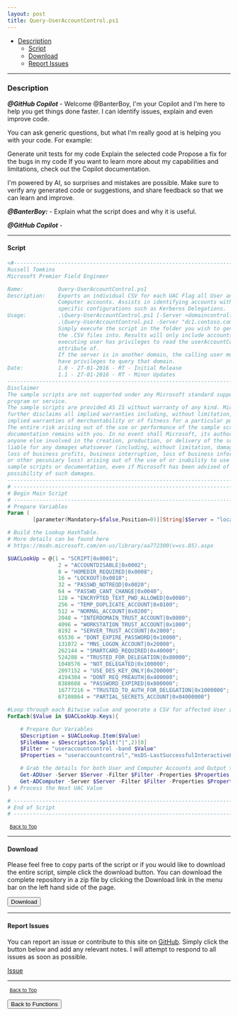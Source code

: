 ```yaml
---
layout: post
title: Query-UserAccountControl.ps1
---
```


- [Description](#description)
  - [Script](#script)
  - [Download](#download)
  - [Report Issues](#report-issues)

---

### Description

**_@GitHub Copilot_** - Welcome @BanterBoy, I'm your Copilot and I'm here to help you get things done faster. I can identify issues, explain and even improve code.

You can ask generic questions, but what I'm really good at is helping you with your code. For example:

Generate unit tests for my code
Explain the selected code
Propose a fix for the bugs in my code
If you want to learn more about my capabilities and limitations, check out the Copilot documentation.

I'm powered by AI, so surprises and mistakes are possible. Make sure to verify any generated code or suggestions, and share feedback so that we can learn and improve.

**_@BanterBoy:_** - Explain what the script does and why it is useful.

**_@GitHub Copilot_** -

---

#### Script

```powershell
<#-----------------------------------------------------------------------------
Russell Tomkins
Microsoft Premier Field Engineer

Name:           Query-UserAccountControl.ps1
Description:    Exports an individual CSV for each UAC Flag all User and
                Computer accounts. Assists in identifying accounts with
                specific configurations such as Kerberos Delegations.
Usage:          .\Query-UserAccountControl.ps1 [-Server <domaincontrollerfqdn>]
                .\Query-UserAccountControl.ps1 -Server "dc1.contoso.com"
                Simply execute the script in the folder you wish to generate
                the .CSV files into. Results will only include accounts the
                executing user has privileges to read the userAccountControl
                attribute of.
                If the server is in another domain, the calling user must also
                have privileges to query that domain.
Date:           1.0 - 27-01-2016 - RT - Initial Release
                1.1 - 27-01-2016 - RT - Minor Updates
-------------------------------------------------------------------------------
Disclaimer
The sample scripts are not supported under any Microsoft standard support
program or service.
The sample scripts are provided AS IS without warranty of any kind. Microsoft
further disclaims all implied warranties including, without limitation, any
implied warranties of merchantability or of fitness for a particular purpose.
The entire risk arising out of the use or performance of the sample scripts and
documentation remains with you. In no event shall Microsoft, its authors, or
anyone else involved in the creation, production, or delivery of the scripts be
liable for any damages whatsoever (including, without limitation, damages for
loss of business profits, business interruption, loss of business information,
or other pecuniary loss) arising out of the use of or inability to use the
sample scripts or documentation, even if Microsoft has been advised of the
possibility of such damages.
-----------------------------------------------------------------------------#>
# -----------------------------------------------------------------------------
# Begin Main Script
# -----------------------------------------------------------------------------
# Prepare Variables
Param (
        [parameter(Mandatory=$false,Position=0)][String]$Server = "localhost")

# Build the Lookup HashTable.
# More details can be found here
# https://msdn.microsoft.com/en-us/library/aa772300(v=vs.85).aspx

$UACLookUp = @{1 = "SCRIPT|0x0001";
                2 = "ACCOUNTDISABLE|0x0002";
                8 = "HOMEDIR_REQUIRED|0x0008";
                16 = "LOCKOUT|0x0010";
                32 = "PASSWD_NOTREQD|0x0020";
                64 = "PASSWD_CANT_CHANGE|0x0040";
                128 = "ENCRYPTED_TEXT_PWD_ALLOWED|0x0080";
                256 = "TEMP_DUPLICATE_ACCOUNT|0x0100";
                512 = "NORMAL_ACCOUNT|0x0200";
                2048 = "INTERDOMAIN_TRUST_ACCOUNT|0x0800";
                4096 = "WORKSTATION_TRUST_ACCOUNT|0x1000";
                8192 = "SERVER_TRUST_ACCOUNT|0x2000";
                65536 = "DONT_EXPIRE_PASSWORD|0x10000";
                131072 = "MNS_LOGON_ACCOUNT|0x20000";
                262144 = "SMARTCARD_REQUIRED|0x40000";
                524288 = "TRUSTED_FOR_DELEGATION|0x80000";
                1048576 = "NOT_DELEGATED|0x100000";
                2097152 = "USE_DES_KEY_ONLY|0x200000";
                4194304 = "DONT_REQ_PREAUTH|0x400000";
                8388608 = "PASSWORD_EXPIRED|0x800000";
                16777216 = "TRUSTED_TO_AUTH_FOR_DELEGATION|0x1000000";
                67108864 = "PARTIAL_SECRETS_ACCOUNT|0x04000000"}

#Loop through each Bitwise value and generate a CSV for affected User and Computer Accounts
ForEach($Value in $UACLookUp.Keys){

	# Prepare Our Variables
	$Description = $UACLookup.Item($Value)
	$FileName = $Description.Split("|",2)[0]
	$Filter = "useraccountcontrol -band $Value"
	$Properties = "useraccountcontrol","msDS-LastSuccessfulInteractiveLogonTime","lastLogonTimestamp"

	# Grab the details for both User and Computer Accounts and Output to CSV
	Get-ADUser -Server $Server -Filter $Filter -Properties $Properties| Export-CSV -NoTypeInformation "U-$FileName.csv"
    Get-ADComputer -Server $Server -Filter $Filter -Properties $Properties| Export-CSV -NoTypeInformation "C-$FileName.csv"
} # Process the Next UAC Value

# -----------------------------------------------------------------------------
# End of Script
# -----------------------------------------------------------------------------
```

<span style="font-size:11px;"><a href="#"><i class="fas fa-caret-up" aria-hidden="true" style="color: white; margin-right:5px;"></i>Back to Top</a></span>

---

#### Download

Please feel free to copy parts of the script or if you would like to download the entire script, simple click the download button. You can download the complete repository in a zip file by clicking the Download link in the menu bar on the left hand side of the page.

<button class="btn" type="submit" onclick="window.open('/PowerShell/functions/Query-UserAccountControl.ps1')">
    <i class="fa fa-cloud-download-alt">
    </i>
        Download
</button>

---

#### Report Issues

You can report an issue or contribute to this site on <a href="https://github.com/BanterBoy/scripts-blog/issues">GitHub</a>. Simply click the button below and add any relevant notes. I will attempt to respond to all issues as soon as possible.

<!-- Place this tag where you want the button to render. -->

<a class="github-button" href="https://github.com/BanterBoy/scripts-blog/issues/new?title=Query-UserAccountControl.ps1&body=There is a problem with this function. Please find details below." data-show-count="true" aria-label="Issue BanterBoy/scripts-blog on GitHub">Issue</a>

---

<span style="font-size:11px;"><a href="#"><i class="fas fa-caret-up" aria-hidden="true" style="color: white; margin-right:5px;"></i>Back to Top</a></span>

<a href="/menu/_pages/functions.html">
    <button class="btn">
        <i class='fas fa-reply'>
        </i>
            Back to Functions
    </button>
</a>

[1]: http://ecotrust-canada.github.io/markdown-toc
[2]: https://github.com/googlearchive/code-prettify
